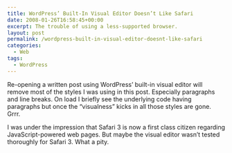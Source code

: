 ```yaml
---
title: WordPress’ Built-In Visual Editor Doesn’t Like Safari
date: 2008-01-26T16:58:45+00:00
excerpt: The trouble of using a less-supported browser.
layout: post
permalink: /wordpress-built-in-visual-editor-doesnt-like-safari
categories:
  - Web
tags:
  - WordPress
---
```

Re-opening a written post using WordPress’ built-in visual editor will remove most of the styles I was using in this post. Especially paragraphs and line breaks. On load I briefly see the underlying code having paragraphs but once the “visualness” kicks in all those styles are gone. Grrr.

I was under the impression that Safari 3 is now a first class citizen regarding JavaScript-powered web pages. But maybe the visual editor wasn’t tested thoroughly for Safari 3. What a pity.